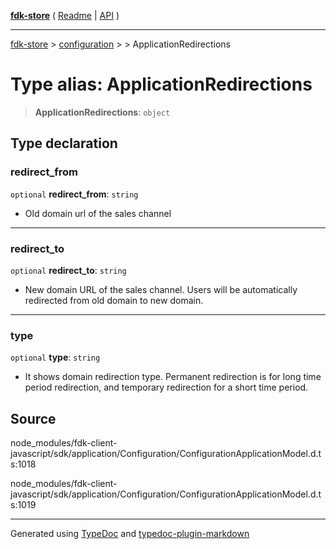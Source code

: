 [**fdk-store**](../../../README.md) ( [Readme](../../../README.md) \| [API](../../../API.md) )

---

[fdk-store](../../../API.md) > [configuration](../../README.md) > [<internal>](../README.md) > ApplicationRedirections

# Type alias: ApplicationRedirections

> **ApplicationRedirections**: `object`

## Type declaration

### redirect_from

`optional` **redirect_from**: `string`

- Old domain url of the sales channel

---

### redirect_to

`optional` **redirect_to**: `string`

- New domain URL of the sales channel. Users
  will be automatically redirected from old domain to new domain.

---

### type

`optional` **type**: `string`

- It shows domain redirection type. Permanent
  redirection is for long time period redirection, and temporary redirection
  for a short time period.

## Source

node_modules/fdk-client-javascript/sdk/application/Configuration/ConfigurationApplicationModel.d.ts:1018

node_modules/fdk-client-javascript/sdk/application/Configuration/ConfigurationApplicationModel.d.ts:1019

---

Generated using [TypeDoc](https://typedoc.org/) and [typedoc-plugin-markdown](https://www.npmjs.com/package/typedoc-plugin-markdown)
